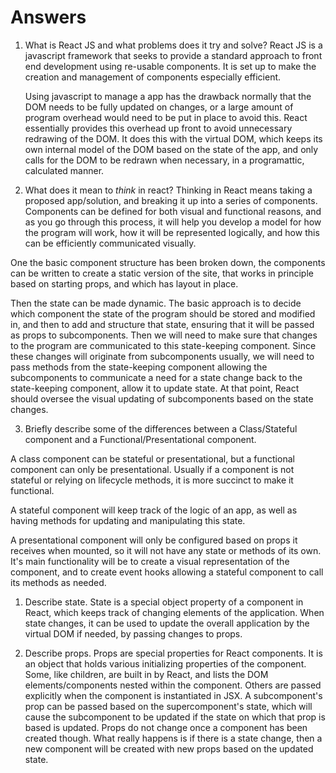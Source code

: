 # Answers

1.  What is React JS and what problems does it try and solve?
    React JS is a javascript framework that seeks to provide a standard approach to front end development using re-usable components. It is set up to make the creation and management of components especially efficient.

    Using javascript to manage a app has the drawback normally that the DOM needs to be fully updated on changes, or a large amount of program overhead would need to be put in place to avoid this. React essentially provides this overhead  up front to avoid unnecessary redrawing of the DOM. It does this with the virtual DOM, which keeps its own internal model of the DOM based on the state of the app, and only calls for the DOM to be redrawn when necessary, in a programattic, calculated manner.

2.  What does it mean to _think_ in react?
Thinking in React means taking a proposed app/solution, and breaking it up into a series of components. Components can be defined for both visual and functional reasons, and as you go through this process, it will help you develop a model for how the program will work, how it will be represented logically, and how this can be efficiently communicated visually.

One the basic component structure has been broken down, the components can be written to create a static version of the site, that works in principle based on starting props, and which has layout in place.

Then the state can be made dynamic. The basic approach is to decide which component the state of the program should be stored and modified in, and then to add and structure that state, ensuring that it will be passed as props to subcomponents. Then we will need to make sure that changes to the program are communicated to this state-keeping component. Since these changes will originate from subcomponents usually, we will need to pass methods from the state-keeping component allowing the subcomponents to communicate a need for a state change back to the state-keeping component, allow it to update state. At that point, React should oversee the visual updating of subcomponents based on the state changes.


3.  Briefly describe some of the differences between a Class/Stateful component and a Functional/Presentational component.

A class component can be stateful or presentational, but a functional component can only be presentational. Usually if a component is not stateful or relying on lifecycle methods, it is more succinct to make it functional.

A stateful component will keep track of the logic of an app, as well as having methods for updating and manipulating this state.

A presentational component will only be configured based on props it receives when mounted, so it will not have any state or methods of its own. It's main functionality will be to create a visual representation of the component, and to create event hooks allowing a stateful component to call its methods as needed.



1.  Describe state.
State is a special object property of a component in React, which keeps track of changing elements of the application. When state changes, it can be used to update the overall application by the virtual DOM if needed, by passing changes to props.


1.  Describe props.
Props are special properties for React components. It is an object that holds various initializing properties of the component. Some, like children, are built in by React, and lists the DOM elements/components nested within the component. Others are passed explicitly when the component is instantiated in JSX. A subcomponent's prop can be passed based on the supercomponent's state, which will cause the subcomponent to be updated if the state on which that prop is based is updated. Props do not change once a component has been created though. What really happens is if there is a state change, then a new component will be created with new props based on the updated state.
